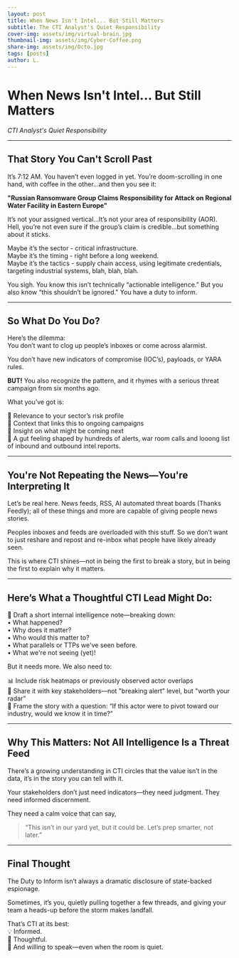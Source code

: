 ```yaml
---
layout: post
title: When News Isn't Intel... But Still Matters
subtitle: The CTI Analyst's Quiet Responsibility
cover-img: assets/img/virtual-brain.jpg
thumbnail-img: assets/img/Cyber-Coffee.png
share-img: assets/img/Octo.jpg
tags: [posts]
author: L.
---
```


# When News Isn't Intel... But Still Matters
*CTI Analyst's Quiet Responsibility*

---

## That Story You Can't Scroll Past

It’s 7:12 AM. You haven’t even logged in yet. You’re doom-scrolling in one hand, with coffee in the other...and then you see it:

**"Russian Ransomware Group Claims Responsibility for Attack on Regional Water Facility in Eastern Europe"**

It’s not your assigned vertical…It’s not your area of responsibility (AOR). Hell, you’re not even sure if the group’s claim is credible…but something about it sticks.

Maybe it’s the sector - critical infrastructure.  
Maybe it’s the timing - right before a long weekend.  
Maybe it’s the tactics - supply chain access, using legitimate credentials, targeting industrial systems, blah, blah, blah.

You sigh. You know this isn’t technically “actionable intelligence.” But you also know “this shouldn’t be ignored." You have a duty to inform.

---

## So What Do You Do?

Here’s the dilemma:  
You don’t want to clog up people’s inboxes or come across alarmist.

You don’t have new indicators of compromise (IOC’s), payloads, or YARA rules.

**BUT!** You also recognize the pattern, and it rhymes with a serious threat campaign from six months ago.

What you’ve got is:

🎯 Relevance to your sector’s risk profile  
🧩 Context that links this to ongoing campaigns  
🧠 Insight on what might be coming next  
🧘 A gut feeling shaped by hundreds of alerts, war room calls and looong list of inbound and outbound intel reports.

---

## You're Not Repeating the News—You're Interpreting It

Let’s be real here. News feeds, RSS, AI automated threat boards (Thanks Feedly); all of these things and more are capable of giving people news stories.

Peoples inboxes and feeds are overloaded with this stuff. So we don’t want to just reshare and repost and re-inbox what people have likely already seen.

This is where CTI shines—not in being the first to break a story, but in being the first to explain why it matters.

---

## Here’s What a Thoughtful CTI Lead Might Do:

📄 Draft a short internal intelligence note—breaking down:  
• What happened?  
• Why does it matter?  
• Who would this matter to?  
• What parallels or TTPs we've seen before.  
• What we're not seeing (yet)!

But it needs more. We also need to:

📊 Include risk heatmaps or previously observed actor overlaps  
🎤 Share it with key stakeholders—not "breaking alert" level, but "worth your radar”  
💭 Frame the story with a question: “If this actor were to pivot toward our industry, would we know it in time?”

---

## Why This Matters: Not All Intelligence Is a Threat Feed

There’s a growing understanding in CTI circles that the value isn’t in the data, it’s in the story you can tell with it.

Your stakeholders don’t just need indicators—they need judgment. They need informed discernment.

They need a calm voice that can say,  
> “This isn’t in our yard yet, but it could be. Let’s prep smarter, not later.”

---

## Final Thought

The Duty to Inform isn’t always a dramatic disclosure of state-backed espionage.

Sometimes, it’s you, quietly pulling together a few threads, and giving your team a heads-up before the storm makes landfall.

That’s CTI at its best:  
💡 Informed.  
🧭 Thoughtful.  
📢 And willing to speak—even when the room is quiet.
